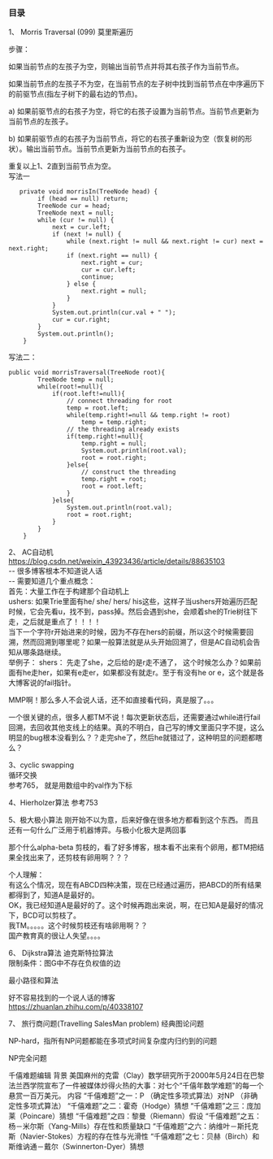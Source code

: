 ### 目录    
 1、 Morris Traversal (099)  莫里斯遍历   
 
 步骤：  
   
 如果当前节点的左孩子为空，则输出当前节点并将其右孩子作为当前节点。  
   
 如果当前节点的左孩子不为空，在当前节点的左子树中找到当前节点在中序遍历下的前驱节点(指左子树下的最右边的节点)。  
   
 a) 如果前驱节点的右孩子为空，将它的右孩子设置为当前节点。当前节点更新为当前节点的左孩子。  
   
 b) 如果前驱节点的右孩子为当前节点，将它的右孩子重新设为空（恢复树的形状）。输出当前节点。当前节点更新为当前节点的右孩子。  
   
 重复以上1、2直到当前节点为空。  
 写法一
 ```
    private void morrisIn(TreeNode head) {
         if (head == null) return;
         TreeNode cur = head;
         TreeNode next = null;
         while (cur != null) {
             next = cur.left;
             if (next != null) {
                 while (next.right != null && next.right != cur) next = next.right;
                 if (next.right == null) {
                     next.right = cur;
                     cur = cur.left;
                     continue;
                 } else {
                     next.right = null;
                 }
             }
             System.out.println(cur.val + " ");
             cur = cur.right;
         }
         System.out.println();
     }
 
 ```
 
 写法二：
 ```
 public void morrisTraversal(TreeNode root){
         TreeNode temp = null;
         while(root!=null){
             if(root.left!=null){
                 // connect threading for root
                 temp = root.left;
                 while(temp.right!=null && temp.right != root)
                     temp = temp.right;
                 // the threading already exists
                 if(temp.right!=null){
                     temp.right = null;
                     System.out.println(root.val);
                     root = root.right;
                 }else{
                     // construct the threading
                     temp.right = root;
                     root = root.left;
                 }
             }else{
                 System.out.println(root.val);
                 root = root.right;
             }
         }
     }
 
 ```
 
 2、 AC自动机
 https://blog.csdn.net/weixin_43923436/article/details/88635103   
 -- 很多博客根本不知道说人话   
 -- 需要知道几个重点概念：   
    首先：大量工作在于构建那个自动机上   
    ushers: 如果Trie里面有he/ she/ hers/ his这些，这样子当ushers开始遍历匹配时候，它会先看u，找不到，pass掉。然后会遇到she，会顺着she的Trie树往下走，之后就是重点了！！！！   
    当下一个字符r开始进来的时候，因为不存在hers的前缀，所以这个时候需要回溯，然而回溯到哪里呢？如果一般算法就是从头开始回溯了，但是AC自动机会告知从哪条路继续。  
    举例子： shers： 先走了she，之后给的是r走不通了， 这个时候怎么办？如果前面有he走her，如果有e走er，如果都没有就走r。至于有没有he or e，这个就是各大博客说的fail指针。  
     
 MMP啊！那么多人不会说人话，还不如直接看代码，真是服了。。。     
 
 一个很关键的点，很多人都TM不说！每次更新状态后，还需要通过while进行fail回溯，去回收其他支线上的结果。真的不明白，自己写的博文里面只字不提，这么明显的bug根本没看到么？？走完she了，然后he就错过了，这种明显的问题都瞎么？    
 
 3、cyclic swapping   
 循环交换  
 参考765， 就是用数组中的val作为下标  
 
 4、Hierholzer算法
 参考753
 
 5、极大极小算法
 刚开始不以为意，后来好像在很多地方都看到这个东西。
 而且还有一句什么广泛用于机器博弈。与极小化极大是两回事  
 
 那个什么alpha-beta 剪枝的，看了好多博客，根本看不出来有个卵用，都TM把结果全找出来了，还剪枝有卵用啊？？？
 
 个人理解：   
 有这么个情况，现在有ABCD四种决策，现在已经通过遍历，把ABCD的所有结果都得到了，知道A是最好的。   
 OK，我已经知道A是最好的了。这个时候再跑出来说，啊，在已知A是最好的情况下，BCD可以剪枝了。   
 我TM。。。。。这个时候剪枝还有啥卵用啊？？   
 国产教育真的很让人失望。。。。     
 
 6、 Dijkstra算法  迪克斯特拉算法  
 限制条件：图G中不存在负权值的边  
   
 最小路径和算法  
   
 好不容易找到的一个说人话的博客  
 https://zhuanlan.zhihu.com/p/40338107  
 
 7、 旅行商问题(Travelling SalesMan problem)
 经典图论问题
 
 NP-hard，指所有NP问题都能在多项式时间复杂度内归约到的问题
 
 NP完全问题
 
 千僖难题编辑
 背景
 美国麻州的克雷（Clay）数学研究所于2000年5月24日在巴黎法兰西学院宣布了一件被媒体炒得火热的大事：对七个“千僖年数学难题”的每一个悬赏一百万美元。
 内容
 “千僖难题”之一：P （确定性多项式算法）对NP （非确定性多项式算法）
 “千僖难题”之二：霍奇（Hodge）猜想
 “千僖难题”之三：庞加莱（Poincare）猜想
 “千僖难题”之四：黎曼（Riemann）假设
 “千僖难题”之五：杨－米尔斯（Yang-Mills）存在性和质量缺口
 “千僖难题”之六：纳维叶－斯托克斯（Navier-Stokes）方程的存在性与光滑性
 “千僖难题”之七：贝赫（Birch）和斯维讷通－戴尔（Swinnerton-Dyer）猜想
 
 